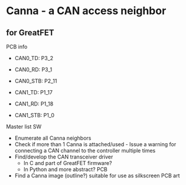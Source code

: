 # Canna - a CAN access neighbor
## for GreatFET
PCB info

- CAN0_TD: P3_2
- CAN0_RD: P3_1
- CAN0_STB: P2_11

- CAN1_TD: P1_17
- CAN1_RD: P1_18
- CAN1_STB: P1_0

Master list
SW
- Enumerate all Canna neighbors
- Check if more than 1 Canna is attached/used
		- Issue a warning for connecting a CAN channel to the controller multiple times
- Find/develop the CAN transceiver driver
	- In C and part of GreatFET firmware?
	- In Python and more abstract?
PCB
- Find a Canna image (outline?) suitable for use as silkscreen PCB art
